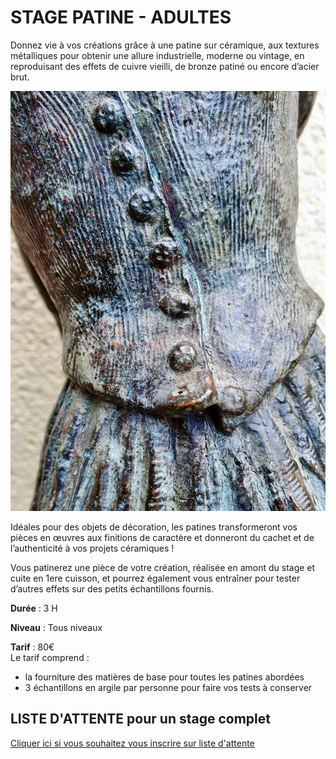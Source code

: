 # STAGE PATINE - ADULTES  
Donnez vie à vos créations grâce à une patine sur céramique, aux textures métalliques pour obtenir une allure industrielle, moderne ou vintage, en reproduisant des effets de cuivre vieilli, de bronze patiné ou encore d’acier brut.  

<img src="/images/patine-poterie-ceramique-atelier-colombes.jpeg" class="image-stage">

Idéales pour des objets de décoration, les patines transformeront vos pièces en œuvres aux finitions de caractère et donneront du cachet et de l’authenticité à vos projets céramiques !  

Vous patinerez une pièce de votre création, réalisée en amont du stage et cuite en 1ere cuisson, et pourrez également vous entraîner pour tester d’autres effets sur des petits échantillons fournis.  

**Durée** : 3 H  

**Niveau** : Tous niveaux  

**Tarif** : 80€  
Le tarif comprend :  
- la fourniture des matières de base pour toutes les patines abordées  
- 3 échantillons en argile par personne pour faire vos tests à conserver  


## LISTE D'ATTENTE pour un stage complet
[Cliquer ici si vous souhaitez vous inscrire sur liste d'attente](https://docs.google.com/forms/d/e/1FAIpQLScDnAGxa7UlusJ0sVcahW_FnYDXCc4BQsAE5W8vGXzb9_z4pg/viewform?entry.1318731939&entry.625861564&entry.1682638982&entry.1661862399&entry.635975601)  


